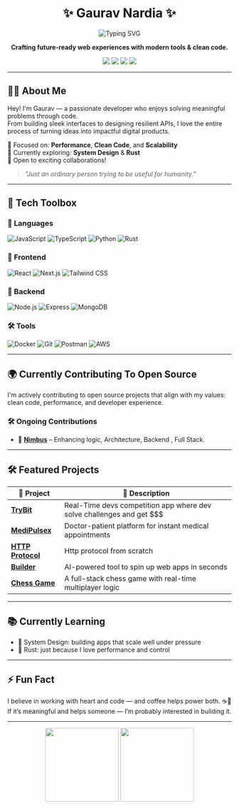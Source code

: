 <h1 align="center">✨ Gaurav Nardia ✨</h1>

<p align="center">
  <img src="https://readme-typing-svg.herokuapp.com?font=Fira+Code&weight=500&size=22&pause=1000&color=00FF99&center=true&vCenter=true&width=460&lines=Full-Stack+Developer;React+%7C+Next.js+%7C+Node.js;Clean.+Scalable.+User-friendly." alt="Typing SVG" />
</p>

<p align="center">
  <b>Crafting future-ready web experiences with modern tools & clean code.</b>
</p>

<p align="center">
  <a href="https://gauravnardia.com"><img src="https://img.shields.io/badge/🌐 Portfolio-000?style=for-the-badge&logo=firefox&logoColor=white" /></a>
  <a href="https://www.linkedin.com/in/gauravnardia/"><img src="https://img.shields.io/badge/💼 LinkedIn-0077B5?style=for-the-badge&logo=linkedin&logoColor=white" /></a>
  <a href="https://x.com/gaurav_nardia"><img src="https://img.shields.io/badge/🕊️ Twitter-1DA1F2?style=for-the-badge&logo=twitter&logoColor=white" /></a>
  <a href="https://blog.gauravnardia.com"><img src="https://img.shields.io/badge/✍️ Blog-191919?style=for-the-badge&logo=hashnode&logoColor=white" /></a>
</p>

---

## 🙋‍♂️ About Me

Hey! I'm Gaurav — a passionate developer who enjoys solving meaningful problems through code.  
From building sleek interfaces to designing resilient APIs, I love the entire process of turning ideas into impactful digital products.

🧠 Focused on: **Performance**, **Clean Code**, and **Scalability**  
🌱 Currently exploring: **System Design** & **Rust**  
🤝 Open to exciting collaborations!

> *"Just an ordinary person trying to be useful for humanity."*

---

## 🚀 Tech Toolbox

### 🧠 Languages  
![JavaScript](https://img.shields.io/badge/JavaScript-F7DF1E?logo=javascript&logoColor=000&style=flat-square)
![TypeScript](https://img.shields.io/badge/TypeScript-3178C6?logo=typescript&logoColor=fff&style=flat-square)
![Python](https://img.shields.io/badge/Python-3776AB?logo=python&logoColor=fff&style=flat-square)
![Rust](https://img.shields.io/badge/Rust-000000?logo=rust&logoColor=fff&style=flat-square)

### 🎨 Frontend  
![React](https://img.shields.io/badge/React-61DAFB?logo=react&logoColor=000&style=flat-square)
![Next.js](https://img.shields.io/badge/Next.js-000000?logo=next.js&logoColor=fff&style=flat-square)
![Tailwind CSS](https://img.shields.io/badge/Tailwind-38B2AC?logo=tailwind-css&logoColor=fff&style=flat-square)

### 🔧 Backend  
![Node.js](https://img.shields.io/badge/Node.js-339933?logo=node.js&logoColor=fff&style=flat-square)
![Express](https://img.shields.io/badge/Express-000000?logo=express&logoColor=fff&style=flat-square)
![MongoDB](https://img.shields.io/badge/MongoDB-47A248?logo=mongodb&logoColor=fff&style=flat-square)

### 🛠 Tools  
![Docker](https://img.shields.io/badge/Docker-2496ED?logo=docker&logoColor=fff&style=flat-square)
![Git](https://img.shields.io/badge/Git-F05032?logo=git&logoColor=fff&style=flat-square)
![Postman](https://img.shields.io/badge/Postman-FF6C37?logo=postman&logoColor=fff&style=flat-square)
![AWS](https://img.shields.io/badge/AWS-232F3E?logo=amazon-aws&logoColor=fff&style=flat-square)

---

## 🌍 Currently Contributing To Open Source

I'm actively contributing to open source projects that align with my values: clean code, performance, and developer experience.

### 🛠️ Ongoing Contributions

- 🧱 [**Nimbus**](https://nimbus.storage) – Enhancing logic, Architecture, Backend , Full Stack.

---

## 🛠️ Featured Projects

| 🚀 Project | 🌟 Description |
|-----------|----------------|
| [**TryBit**](https://trybit.gauravnardia.com) | Real-Time devs competition app where dev solve challenges and get $$$ |
| [**MediPulsex**](https://medipulsex.com) | Doctor-patient platform for instant medical appointments |
| [**HTTP Protocol**](https://github.com/GauravNardia/tcp-protocol) | Http protocol from scratch |
| [**Builder**](https://builder-flax-six.vercel.app) | AI-powered tool to spin up web apps in seconds |
| [**Chess Game**](https://chess-1-2nut.onrender.com) | A full-stack chess game with real-time multiplayer logic |

---

## 📚 Currently Learning

- 📘 System Design: building apps that scale well under pressure  
- 🦀 Rust: just because I love performance and control

---

## ⚡ Fun Fact

I believe in working with heart and code — and coffee helps power both. ☕🧠  
If it’s meaningful and helps someone — I’m probably interested in building it.

---

<p align="center">
  <img src="https://github-readme-stats.vercel.app/api?username=gauravnardia&show_icons=true&theme=radical&hide_border=true" height="165" />
  <img src="https://github-readme-stats.vercel.app/api/top-langs/?username=gauravnardia&layout=compact&theme=radical&hide_border=true" height="165" />
</p>
